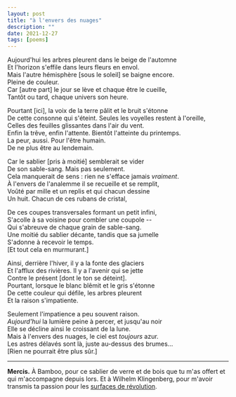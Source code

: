 ```yaml
---
layout: post
title: "à l'envers des nuages"
description: ""
date: 2021-12-27
tags: [poems]
---
```


Aujourd'hui les arbres pleurent dans le beige de l'automne  
Et l'horizon s'effile dans leurs fleurs en envol.  
Mais l'autre hémisphère [sous le soleil] se baigne encore.  
Pleine de couleur.  
Car [autre part] le jour se lève et chaque être le cueille,  
Tantôt ou tard, chaque univers son heure.  

Pourtant [ici], la voix de la terre pâlit et le bruit s'étonne  
De cette consonne qui s'éteint. Seules les voyelles restent à l'oreille,  
Celles des feuilles glissantes dans l'air du vent.  
Enfin la trêve, enfin l'attente. Bientôt l'atteinte du printemps.  
La peur, aussi. Pour l'être humain.  
De ne plus être au lendemain.  

Car le sablier [pris à moitié] semblerait se vider  
De son sable-sang. Mais pas seulement.  
Cela manquerait de sens : rien ne s'efface jamais *vraiment*.  
À l'envers de l'analemme il se recueille et se remplit,  
Voûté par mille et un replis et qui chacun dessine  
Un huit. Chacun de ces rubans de cristal,  

De ces coupes transversales formant un petit infini,  
S'acolle à sa voisine pour combler une coupole --  
Qui s'abreuve de chaque grain de sable-sang.  
Une moitié du sablier décante, tandis que sa jumelle  
S'adonne à recevoir le temps.  
[Et tout cela en murmurant.]

Ainsi, derrière l'hiver, il y a la fonte des glaciers  
Et l'afflux des rivières. Il y a l'avenir qui se jette  
Contre le présent [dont le ton se déteint].  
Pourtant, lorsque le blanc blêmit et le gris s'étonne  
De cette couleur qui défile, les arbres pleurent  
Et la raison s'impatiente.

Seulement l'impatience a peu souvent raison.  
*Aujourd'hui* la lumière peine à percer, et jusqu'au noir  
Elle se décline ainsi le croissant de la lune.  
Mais à l'envers des nuages, le ciel est *toujours* azur.  
Les astres délavés sont là, juste au-dessus des brumes...  
[Rien ne pourrait être plus sûr.]

---

**Mercis.** À Bamboo, pour ce sablier de verre et de bois que tu m'as offert et qui m'accompagne depuis lors. Et à Wilhelm Klingenberg, pour m'avoir transmis ta passion pour les [surfaces de révolution](https://fr.wikipedia.org/wiki/Surface_de_r%C3%A9volution).